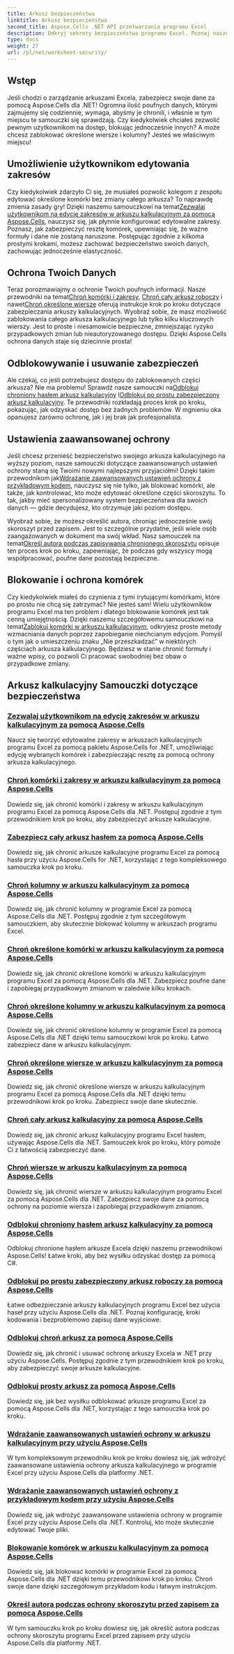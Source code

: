 ```yaml
---
title: Arkusz bezpieczeństwa
linktitle: Arkusz bezpieczeństwa
second_title: Aspose.Cells .NET API przetwarzania programu Excel
description: Odkryj sekrety bezpieczeństwa programu Excel. Poznaj nasze kompleksowe samouczki Aspose.Cells for .NET, aby bez wysiłku chronić, edytować i zarządzać arkuszami kalkulacyjnymi.
type: docs
weight: 27
url: /pl/net/worksheet-security/
---
```

## Wstęp

Jeśli chodzi o zarządzanie arkuszami Excela, zabezpiecz swoje dane za pomocą Aspose.Cells dla .NET! Ogromna ilość poufnych danych, którymi zajmujemy się codziennie, wymaga, abyśmy je chronili, i właśnie w tym miejscu te samouczki się sprawdzają. Czy kiedykolwiek chciałeś zezwolić pewnym użytkownikom na dostęp, blokując jednocześnie innych? A może chcesz zablokować określone wiersze i kolumny? Jesteś we właściwym miejscu!

## Umożliwienie użytkownikom edytowania zakresów
 Czy kiedykolwiek zdarzyło Ci się, że musiałeś pozwolić kolegom z zespołu edytować określone komórki bez zmiany całego arkusza? To naprawdę zmienia zasady gry! Dzięki naszemu samouczkowi na temat[Zezwalaj użytkownikom na edycję zakresów w arkuszu kalkulacyjnym za pomocą Aspose.Cells](./allow-edit-ranges/), nauczysz się, jak płynnie konfigurować edytowalne zakresy. Poznasz, jak zabezpieczyć resztę komórek, upewniając się, że ważne formuły i dane nie zostaną naruszone. Postępując zgodnie z kilkoma prostymi krokami, możesz zachować bezpieczeństwo swoich danych, zachowując jednocześnie elastyczność.

## Ochrona Twoich Danych
Teraz porozmawiajmy o ochronie Twoich poufnych informacji. Nasze przewodniki na temat[Chroń komórki i zakresy](./protect-cells-and-ranges/), [Chroń cały arkusz roboczy](./protect-worksheet/) i nawet[Chroń określone wiersze](./protect-specific-rows/) oferują instrukcje krok po kroku dotyczące zabezpieczania arkuszy kalkulacyjnych. Wyobraź sobie, że masz możliwość zablokowania całego arkusza kalkulacyjnego lub tylko kilku kluczowych wierszy. Jest to proste i niesamowicie bezpieczne, zmniejszając ryzyko przypadkowych zmian lub nieautoryzowanego dostępu. Dzięki Aspose.Cells ochrona danych staje się dziecinnie prosta!

## Odblokowywanie i usuwanie zabezpieczeń
 Ale czekaj, co jeśli potrzebujesz dostępu do zablokowanych części arkusza? Nie ma problemu! Sprawdź nasze samouczki na[Odblokuj chroniony hasłem arkusz kalkulacyjny](./unprotect-password-worksheet/) I[Odblokuj po prostu zabezpieczony arkusz kalkulacyjny](./unprotect-simply-protected/). Te przewodniki rozkładają proces krok po kroku, pokazując, jak odzyskać dostęp bez żadnych problemów. W mgnieniu oka opanujesz zarówno ochronę, jak i jej brak jak profesjonalista.

## Ustawienia zaawansowanej ochrony

Jeśli chcesz przenieść bezpieczeństwo swojego arkusza kalkulacyjnego na wyższy poziom, nasze samouczki dotyczące zaawansowanych ustawień ochrony staną się Twoimi nowymi najlepszymi przyjaciółmi! Dzięki takim przewodnikom jak[Wdrażanie zaawansowanych ustawień ochrony z przykładowym kodem](./advanced-protection-settings-example-code/), nauczysz się nie tylko, jak blokować komórki, ale także, jak kontrolować, kto może edytować określone części skoroszytu. To tak, jakby mieć spersonalizowany system bezpieczeństwa dla swoich danych — gdzie decydujesz, kto otrzymuje jaki poziom dostępu. 

 Wyobraź sobie, że możesz określić autora, chroniąc jednocześnie swój skoroszyt przed zapisem. Jest to szczególnie przydatne, jeśli wiele osób zaangażowanych w dokument ma swój wkład. Nasz samouczek na temat[Określ autora podczas zapisywania chronionego skoroszytu](./specify-author-write-protect-workbook/) opisuje ten proces krok po kroku, zapewniając, że podczas gdy wszyscy mogą współpracować, poufne dane pozostają bezpieczne.

## Blokowanie i ochrona komórek

Czy kiedykolwiek miałeś do czynienia z tymi irytującymi komórkami, które po prostu nie chcą się zatrzymać? Nie jesteś sam! Wielu użytkowników programu Excel ma ten problem i dlatego blokowanie komórek jest tak cenną umiejętnością. Dzięki naszemu szczegółowemu samouczkowi na temat[Zablokuj komórki w arkuszu kalkulacyjnym](./lock-cells/), odkryjesz proste metody wzmacniania danych poprzez zapobieganie niechcianym edycjom. Pomyśl o tym jak o umieszczeniu znaku „Nie przeszkadzać” w niektórych częściach arkusza kalkulacyjnego. Będziesz w stanie chronić formuły i ważne wpisy, co pozwoli Ci pracować swobodniej bez obaw o przypadkowe zmiany. 

## Arkusz kalkulacyjny Samouczki dotyczące bezpieczeństwa
### [Zezwalaj użytkownikom na edycję zakresów w arkuszu kalkulacyjnym za pomocą Aspose.Cells](./allow-edit-ranges/)
Naucz się tworzyć edytowalne zakresy w arkuszach kalkulacyjnych programu Excel za pomocą pakietu Aspose.Cells for .NET, umożliwiając edycję wybranych komórek i zabezpieczając resztę za pomocą ochrony arkusza kalkulacyjnego.
### [Chroń komórki i zakresy w arkuszu kalkulacyjnym za pomocą Aspose.Cells](./protect-cells-and-ranges/)
Dowiedz się, jak chronić komórki i zakresy w arkuszu kalkulacyjnym programu Excel za pomocą Aspose.Cells dla .NET. Postępuj zgodnie z tym przewodnikiem krok po kroku, aby zabezpieczyć arkusze kalkulacyjne.
### [Zabezpiecz cały arkusz hasłem za pomocą Aspose.Cells](./protect-worksheet-password/)
Dowiedz się, jak chronić arkusze kalkulacyjne programu Excel za pomocą hasła przy użyciu Aspose.Cells for .NET, korzystając z tego kompleksowego samouczka krok po kroku.
### [Chroń kolumny w arkuszu kalkulacyjnym za pomocą Aspose.Cells](./protect-columns/)
Dowiedz się, jak chronić kolumny w programie Excel za pomocą Aspose.Cells dla .NET. Postępuj zgodnie z tym szczegółowym samouczkiem, aby skutecznie blokować kolumny w arkuszach programu Excel.
### [Chroń określone komórki w arkuszu kalkulacyjnym za pomocą Aspose.Cells](./protect-specific-cells/)
Dowiedz się, jak chronić określone komórki w arkuszu kalkulacyjnym programu Excel za pomocą Aspose.Cells dla .NET. Zabezpiecz poufne dane i zapobiegaj przypadkowym zmianom w zaledwie kilku krokach.
### [Chroń określone kolumny w arkuszu kalkulacyjnym za pomocą Aspose.Cells](./protect-specific-columns/)
Dowiedz się, jak chronić określone kolumny w programie Excel za pomocą Aspose.Cells dla .NET dzięki temu samouczkowi krok po kroku. Łatwo zabezpiecz dane w arkuszu kalkulacyjnym.
### [Chroń określone wiersze w arkuszu kalkulacyjnym za pomocą Aspose.Cells](./protect-specific-rows/)
Dowiedz się, jak chronić określone wiersze w arkuszu kalkulacyjnym programu Excel za pomocą Aspose.Cells dla .NET dzięki temu przewodnikowi krok po kroku. Zabezpiecz swoje dane skutecznie.
### [Chroń cały arkusz kalkulacyjny za pomocą Aspose.Cells](./protect-worksheet/)
Dowiedz się, jak chronić arkusz kalkulacyjny programu Excel hasłem, używając Aspose.Cells dla .NET. Samouczek krok po kroku, który pomoże Ci z łatwością zabezpieczyć dane.
### [Chroń wiersze w arkuszu kalkulacyjnym za pomocą Aspose.Cells](./protect-rows/)
Dowiedz się, jak chronić wiersze w arkuszu kalkulacyjnym programu Excel za pomocą Aspose.Cells dla .NET. Zabezpiecz swoje dane za pomocą ochrony na poziomie wiersza i zapobiegaj przypadkowym zmianom.
### [Odblokuj chroniony hasłem arkusz kalkulacyjny za pomocą Aspose.Cells](./unprotect-password-worksheet/)
Odblokuj chronione hasłem arkusze Excela dzięki naszemu przewodnikowi Aspose.Cells! Łatwe kroki, aby bez wysiłku odzyskać dostęp za pomocą C#. 
### [Odblokuj po prostu zabezpieczony arkusz roboczy za pomocą Aspose.Cells](./unprotect-simply-protected/)
Łatwe odbezpieczanie arkuszy kalkulacyjnych programu Excel bez użycia haseł przy użyciu Aspose.Cells dla .NET. Poznaj konfigurację, kroki kodowania i bezproblemowo zapisuj dane wyjściowe.
### [Odblokuj chroń arkusz za pomocą Aspose.Cells](./unprotect-protect-sheet/)
Dowiedz się, jak chronić i usuwać ochronę arkuszy Excela w .NET przy użyciu Aspose.Cells. Postępuj zgodnie z tym przewodnikiem krok po kroku, aby zabezpieczyć swoje arkusze kalkulacyjne.
### [Odblokuj prosty arkusz za pomocą Aspose.Cells](./unprotect-simple-sheet/)
Dowiedz się, jak bez wysiłku odblokować arkusze programu Excel za pomocą Aspose.Cells dla .NET, korzystając z tego samouczka krok po kroku.
### [Wdrażanie zaawansowanych ustawień ochrony w arkuszu kalkulacyjnym przy użyciu Aspose.Cells](./implement-advanced-protection-settings/)
W tym kompleksowym przewodniku krok po kroku dowiesz się, jak wdrożyć zaawansowane ustawienia ochrony arkusza kalkulacyjnego w programie Excel przy użyciu Aspose.Cells dla platformy .NET.
### [Wdrażanie zaawansowanych ustawień ochrony z przykładowym kodem przy użyciu Aspose.Cells](./advanced-protection-settings-example-code/)
Dowiedz się, jak wdrożyć zaawansowane ustawienia ochrony w programie Excel przy użyciu Aspose.Cells dla .NET. Kontroluj, kto może skutecznie edytować Twoje pliki.
### [Blokowanie komórek w arkuszu kalkulacyjnym za pomocą Aspose.Cells](./lock-cells/)
Dowiedz się, jak blokować komórki w programie Excel za pomocą Aspose.Cells dla .NET dzięki temu przewodnikowi krok po kroku. Chroń swoje dane dzięki szczegółowym przykładom kodu i łatwym instrukcjom.
### [Określ autora podczas ochrony skoroszytu przed zapisem za pomocą Aspose.Cells](./specify-author-write-protect-workbook/)
W tym samouczku krok po kroku dowiesz się, jak określić autora podczas ochrony skoroszytu programu Excel przed zapisem przy użyciu Aspose.Cells dla platformy .NET.